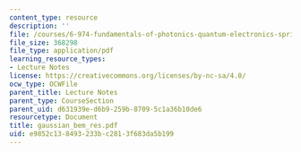 ```yaml
---
content_type: resource
description: ''
file: /courses/6-974-fundamentals-of-photonics-quantum-electronics-spring-2006/e9852c138493233bc2813f683da5b199_gaussian_bem_res.pdf
file_size: 368298
file_type: application/pdf
learning_resource_types:
- Lecture Notes
license: https://creativecommons.org/licenses/by-nc-sa/4.0/
ocw_type: OCWFile
parent_title: Lecture Notes
parent_type: CourseSection
parent_uid: d631939e-d6b9-259b-8709-5c1a36b10de6
resourcetype: Document
title: gaussian_bem_res.pdf
uid: e9852c13-8493-233b-c281-3f683da5b199
---
```

